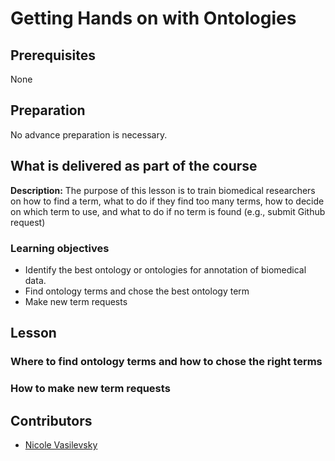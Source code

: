# Getting Hands on with Ontologies

## Prerequisites
None

## Preparation
No advance preparation is necessary.

## What is delivered as part of the course

**Description:** The purpose of this lesson is to train biomedical researchers on how to find a term, what to do if they find too many terms, how to decide on which term to use, and what to do if no term is found (e.g., submit Github request)

### Learning objectives

- Identify the best ontology or ontologies for annotation of biomedical data.
- Find ontology terms and chose the best ontology term
- Make new term requests

## Lesson

### Where to find ontology terms and how to chose the right terms

### How to make new term requests




## Contributors

- [Nicole Vasilevsky](https://orcid.org/0000-0001-5208-3432)
